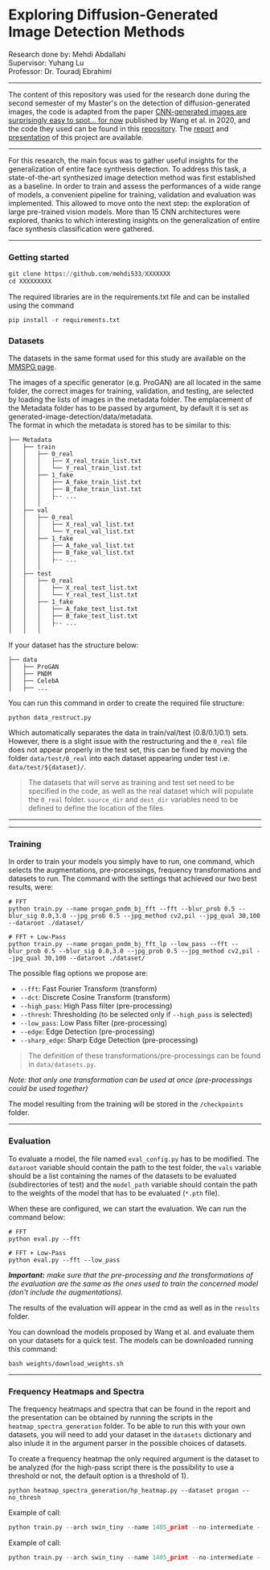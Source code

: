 # Exploring Diffusion-Generated Image Detection Methods

Research done by: Mehdi Abdallahi
<br>Supervisor: Yuhang Lu
<br>Professor: Dr. Touradj Ebrahimi

---

The content of this repository was used for the research done during the second semester of my Master's on the detection of diffusion-generated images, the code is adapted from the paper [CNN-generated images are surprisingly easy to spot... for now](https://arxiv.org/pdf/1912.11035.pdf) published by Wang et al. in 2020, and the code they used can be found in this [repository](https://github.com/peterwang512/CNNDetection). The [report]() and [presentation]() of this project are available.

---

For this research, the main focus was to gather useful insights for the generalization of entire face synthesis detection. To address this task, a state-of-the-art synthesized image detection method was first established as a baseline. In order to train and assess the performances of a wide range of models, a convenient pipeline for training, validation and evaluation was implemented. This allowed to move onto the next step: the exploration of large pre-trained vision models. More than 15 CNN architectures were explored, thanks to which interesting insights on the generalization of entire face synthesis classification were gathered.

---

### Getting started

```python
git clone https://github.com/mehdi533/XXXXXXX
cd XXXXXXXXX
```
The required libraries are in the requirements.txt file and can be installed using the command
```python
pip install -r requirements.txt
```

### Datasets

The datasets in the same format used for this study are available on the [MMSPG page](https://www.epfl.ch/labs/mmspg/downloads/ai-synthesized-human-face-dataset/).

The images of a specific generator (e.g. ProGAN) are all located in the same folder, the correct images for training, validation, and testing, are selected by loading the lists of images in the metadata folder. The emplacement of the Metadata folder has to be passed by argument, by default it is set as generated-image-detection/data/metadata.
<br>The format in which the metadata is stored has to be similar to this:

```
├── Metadata
│   ├── train
│   │   ├── 0_real
│   │   │   ├── X_real_train_list.txt
│   │   │   └── Y_real_train_list.txt
│   │   ├── 1_fake
│   │   │   ├── A_fake_train_list.txt
│   │   │   ├── B_fake_train_list.txt
│   │   │   ├-- ...
│   │   │   
│   ├── val
│   │   ├── 0_real
│   │   │   ├── X_real_val_list.txt
│   │   │   └── Y_real_val_list.txt
│   │   ├── 1_fake
│   │   │   ├── A_fake_val_list.txt
│   │   │   ├── B_fake_val_list.txt
│   │   │   ├-- ...
│   │   │   
│   ├── test
│   │   ├── 0_real
│   │   │   ├── X_real_test_list.txt
│   │   │   └── Y_real_test_list.txt
│   │   ├── 1_fake
│   │   │   ├── A_fake_test_list.txt
│   │   │   ├── B_fake_test_list.txt
│   │   │   ├-- ...
│   │   │      

```


If your dataset has the structure below:
```
├── data
│   ├── ProGAN
│   ├── PNDM
│   ├── CelebA
│   ├── ...

```

You can run this command in order to create the required file structure:
```
python data_restruct.py
```
Which automatically separates the data in train/val/test (0.8/0.1/0.1) sets. However, there is a slight issue with the restructuring and the `0_real` file does not appear properly in the test set, this can be fixed by moving the folder `data/test/0_real` into each dataset appearing under test i.e. `data/test/${dataset}/`.

> The datasets that will serve as training and test set need to be specified in the code, as well as the real dataset which will populate the `0_real` folder. `source_dir` and `dest_dir` variables need to be defined to define the location of the files.

---


---

### Training

In order to train your models you simply have to run, one command, which selects the augmentations, pre-processings, frequency transformations and datasets to run. The command with the settings that achieved our two best results, were:
```
# FFT
python train.py --name progan_pndm_bj_fft --fft --blur_prob 0.5 --blur_sig 0.0,3.0 --jpg_prob 0.5 --jpg_method cv2,pil --jpg_qual 30,100 --dataroot ./dataset/

# FFT + Low-Pass
python train.py --name progan_pndm_bj_fft_lp --low_pass --fft --blur_prob 0.5 --blur_sig 0.0,3.0 --jpg_prob 0.5 --jpg_method cv2,pil --jpg_qual 30,100 --dataroot ./dataset/
```
The possible flag options we propose are:
- `--fft`: Fast Fourier Transform (transform)
- `--dct`: Discrete Cosine Transform (transform)
- `--high_pass`: High Pass filter (pre-processing)
- `--thresh`: Thresholding (to be selected only if `--high_pass` is selected)
- `--low_pass`: Low Pass filter (pre-processing)
- `--edge`: Edge Detection (pre-processing)
- `--sharp_edge`: Sharp Edge Detection (pre-processing)

> The definition of these transformations/pre-processings can be found in `data/datasets.py`.

*Note: that only one transformation can be used at once (pre-processings could be used together)*

The model resulting from the training will be stored in the `/checkpoints` folder. 

---

### Evaluation 

To evaluate a model, the file named `eval_config.py` has to be modified. The `dataroot` variable should contain the path to the test folder, the `vals` variable should be a list containing the names of the datasets to be evaluated (subdirectories of test) and the `model_path` variable should contain the path to the weights of the model that has to be evaluated (`*.pth` file).

When these are configured, we can start the evaluation. We can run the command below:
```
# FFT
python eval.py --fft

# FFT + Low-Pass
python eval.py --fft --low_pass
```
_**Important:** make sure that the pre-processing and the transformations of the evaluation are the same as the ones used to train the concerned model (don't include the augmentations)._

The results of the evaluation will appear in the cmd as well as in the `results` folder.

You can download the models proposed by Wang et al. and evaluate them on your datasets for a quick test. The models can be downloaded running this command:
```
bash weights/download_weights.sh
```

---
### Frequency Heatmaps and Spectra

The frequency heatmaps and spectra that can be found in the report and the presentation can be obtained by running the scripts in the `heatmap_spectra_generation` folder. To be able to run this with your own datasets, you will need to add your dataset in the `datasets` dictionary and also inlude it in the argument parser in the possible choices of datasets.

To create a frequency heatmap the only required argument is the dataset to be analyzed (for the high-pass script there is the possibility to use a threshold or not, the default option is a threshold of 1).

```
python heatmap_spectra_generation/hp_heatmap.py --dataset progan --no_thresh
```

Example of call:

```python
python train.py --arch swin_tiny --name 1405_print --no-intermediate --batch_size 256 --models real,ProGAN,DDIM
```




Example of call:

```python
python train.py --arch swin_tiny --name 1405_print --no-intermediate --batch_size 256 --models real,ProGAN,DDIM
```
